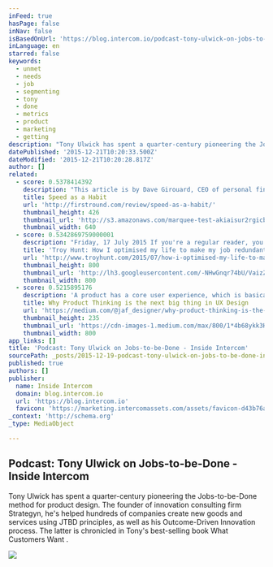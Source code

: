 ```yaml
---
inFeed: true
hasPage: false
inNav: false
isBasedOnUrl: 'https://blog.intercom.io/podcast-tony-ulwick-on-jobs-to-be-done/?utm_source=Master+Email+List&utm_campaign=f3dd2bd09a-Strategyzer_Newsletter_December_1812_18_2015&utm_medium=email&utm_term=0_fd75a09316-f3dd2bd09a-334395089&mc_cid=f3dd2bd09a&mc_eid=7cb8f5089a#better-product'
inLanguage: en
starred: false
keywords:
  - unmet
  - needs
  - job
  - segmenting
  - tony
  - done
  - metrics
  - product
  - marketing
  - getting
description: "Tony Ulwick has spent a quarter-century pioneering the Jobs-to-be-Done method for product design. The founder of innovation consulting firm Strategyn, he's helped hundreds of companies create new goods and services using JTBD principles, as well as his Outcome-Driven Innovation process. The latter is chronicled in Tony's best-selling book What Customers Want ."
datePublished: '2015-12-21T10:20:33.500Z'
dateModified: '2015-12-21T10:20:28.817Z'
author: []
related:
  - score: 0.5378414392
    description: "This article is by Dave Girouard, CEO of personal finance startup Upstart, and former President of Google Enterprise Apps. He's well known for building Google's enterprise apps division into a $1B+ global business. Here he shares his tips for making speed fundamental to your company."
    title: Speed as a Habit
    url: 'http://firstround.com/review/speed-as-a-habit/'
    thumbnail_height: 426
    thumbnail_url: 'http://s3.amazonaws.com/marquee-test-akiaisur2rgicbmpehea/8A0V9qL9TTic0g9CdcXm_Dave%20Hero.jpg'
    thumbnail_width: 640
  - score: 0.5342869759000001
    description: "Friday, 17 July 2015 If you're a regular reader, you may have noticed a rather major job change on my behalf recently. The day to day office grind has gone and corporate life is now well and truly behind me, where it will firmly stay."
    title: 'Troy Hunt: How I optimised my life to make my job redundant'
    url: 'http://www.troyhunt.com/2015/07/how-i-optimised-my-life-to-make-my-job.html'
    thumbnail_height: 800
    thumbnail_url: 'http://lh3.googleusercontent.com/-NHwGnqr74bU/VaizZmk4MmI/AAAAAAAAIKI/gWypLmQ60Vc/s72-c/9C87C099-0F8C-4EE2-A9C3-DE8A663053B6%25255B1%25255D.jpg?imgmax=800'
    thumbnail_width: 800
  - score: 0.5215895176
    description: 'A product has a core user experience, which is basically the reason the product exists. It fulfills a need or solves a problem people have. By that, it becomes meaningful and provides a certain value.'
    title: Why Product Thinking is the next big thing in UX Design
    url: 'https://medium.com/@jaf_designer/why-product-thinking-is-the-next-big-thing-in-ux-design-ee7de959f3fe'
    thumbnail_height: 235
    thumbnail_url: 'https://cdn-images-1.medium.com/max/800/1*4b68ykk3H34KXVzqcHC3oA.png'
    thumbnail_width: 800
app_links: []
title: 'Podcast: Tony Ulwick on Jobs-to-be-Done - Inside Intercom'
sourcePath: _posts/2015-12-19-podcast-tony-ulwick-on-jobs-to-be-done-inside-intercom.md
published: true
authors: []
publisher:
  name: Inside Intercom
  domain: blog.intercom.io
  url: 'https://blog.intercom.io'
  favicon: 'https://marketing.intercomassets.com/assets/favicon-d43b76a6a379bc237a54703bdb91d27a59b43929677efd6fbb722a005ea2a474.png'
_context: 'http://schema.org'
_type: MediaObject

---
```

<article style=""><h1>Podcast: Tony Ulwick on Jobs-to-be-Done - Inside Intercom</h1><p>Tony Ulwick has spent a quarter-century pioneering the Jobs-to-be-Done method for product design. The founder of innovation consulting firm Strategyn, he's helped hundreds of companies create new goods and services using JTBD principles, as well as his Outcome-Driven Innovation process. The latter is chronicled in Tony's best-selling book What Customers Want .</p><img src="https://s3-us-west-2.amazonaws.com/the-grid-img/p/d6f8789500fb9257777938d9110344968e863b03.png" /></article>